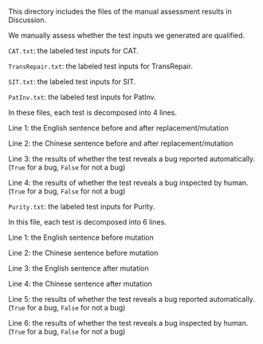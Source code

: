 This directory includes the files of the manual assessment results in Discussion.

We manually assess whether the test inputs we generated are qualified.

```CAT.txt```: the labeled test inputs for CAT.

```TransRepair.txt```: the labeled test inputs for TransRepair.

```SIT.txt```: the labeled test inputs for SIT.

```PatInv.txt```: the labeled test inputs for PatInv.

In these files, each test is decomposed into 4 lines.

Line 1: the English sentence before and after replacement/mutation

Line 2: the Chinese sentence before and after replacement/mutation

Line 3: the results of whether the test reveals a bug reported automatically. (```True``` for a bug, ```False``` for not a bug)

Line 4: the results of whether the test reveals a bug inspected by human. (```True``` for a bug, ```False``` for not a bug)


```Purity.txt```: the labeled test inputs for Purity.

In this file, each test is decomposed into 6 lines.

Line 1: the English sentence before mutation

Line 2: the Chinese sentence before mutation

Line 3: the English sentence after mutation

Line 4: the Chinese sentence after mutation

Line 5: the results of whether the test reveals a bug reported automatically. (```True``` for a bug, ```False``` for not a bug)

Line 6: the results of whether the test reveals a bug inspected by human. (```True``` for a bug, ```False``` for not a bug)
